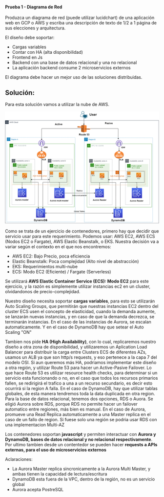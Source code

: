 #### Prueba 1 - Diagrama de Red

Produzca un diagrama de red (puede utilizar lucidchart) de una aplicación web en GCP o AWS y escriba una descripción de texto de 1/2 a 1 página de sus elecciones y arquitectura.

El diseño debe soportar:

- Cargas variables
- Contar con HA (alta disponibilidad)
- Frontend en Js
- Backend con una base de datos relacional y una no relacional
- La aplicación backend consume 2 microservicios externos

 
El diagrama debe hacer un mejor uso de las soluciones distribuidas.


## Solución:

Para esta solución vamos a utilizar la nube de AWS.

![Diagrama AWS](devops-craftech.drawio.png)

Como se trata de un ejercicio de contenedores, primero hay que decidir que servicio usar para este requerimiento. Podemos usar: AWS EC2, AWS ECS (Nodos EC2 o Fargate), AWS Elastic Beanstalk, o EKS. Nuestra decisión va a variar según el contexto en el que nos encontremos:

- AWS EC2: Bajo Precio, poca eficiencia
- Elastic Beanstalk: Poca complejidad (Alto nivel de abstracción)
- EKS: Requerimientos multi-nube 
- ECS: Modo EC2 (Eficiente) / Fargate (Serverless)

Se utilizará **AWS Elastic Container Service (ECS): Modo EC2** para este ejercicio, y la razón es simplemente utilizar instancias ec2 en un cluster, olvidandonos de precio-complejidad.

Nuestro diseño necesita soportar **cargas variables**, para esto se utilizarán Auto Scaling Groups, que permitirán que nuestras instancias EC2 dentro del cluster ECS usen el concepto de elasticidad, cuando la demanda aumente, se lanzarán nuevas instancias, y en caso de que la demanda decrezca, se terminarán instancias. En el caso de las instancias de Aurora, se escalan automaticamente. Y en el caso de DynamoDB hay que setear el Auto Scaling "ON" 

Tambien nos pide **HA (High Availability)**, con lo cual, replicaremos nuestro diseño a otra zona de disponibilidad, y utilizaremos un Aplication Load Balancer para distribuir la carga entre Clusters ECS de diferentes AZs, usamos un ALB ya que son http/s requests, y eso pertenece a la capa 7 del modelo OSI. 
Si aun queremos más HA, podriamos implementar este diseño a otra región, y utilizar Route 53 para hacer un Active-Pasive Failover. Lo que hace Route 53 es utilizar resource health checks, para determinar si un servicio esta funcionando o no, en el caso que todos los recursos primarios fallen, se redirigirá el trafico a una a un recurso secundario, es decir esto ocurrirá si la region A falla.
En el caso de DynamoDB, hay que utilizar tablas globales, de esta manera tendremos toda la data duplicada en otra region. Para la base de datos relacional, tenemos dos opciones, RDS o Auora. Se eligió Aurora sobre RDS, porque RDS no permite hacer un failover automatico entre regiones, más bien es manual. En el caso de Aurora, promueve una Read Replica automaticamente a una Master replica en el caso de un fallo de region. Si fuese solo una región se podria usar RDS con una implementacion Multi-AZ

Los contenedores soportan **javascript** y permiten interactuar con **Aurora y DynamoDB, bases de datos relacional y no relacional respectivamente**. Por ultimo tambien desde un contentedor se pueden hacer **requests a APIs externas, para el uso de microservicios externos**

Aclaraciones:
- La Aurora Master replica sincronicamente a la Aurora Multi Master, y ambas tienen la capacidad de lectura/escritura
- DynamoDB esta fuera de la VPC, dentro de la región, no es un servicio global
- Aurora acepta PostreSQL